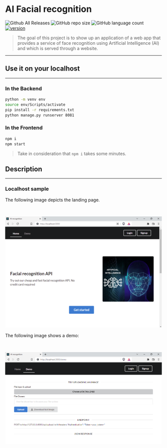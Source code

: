 # AI Facial recognition
![Github All Releases](https://img.shields.io/github/downloads/jatolentino/AI-Facial-recognition/total?logo=GitHub&style=plastic)
![GitHub repo size](https://img.shields.io/github/repo-size/jatolentino/AI-Facial-recognition)
![GitHub language count](https://img.shields.io/github/languages/count/jatolentino/AI-Facial-recognition?color=success&logo=CodersRank&logoColor=%23FFFFFF)
[![version](https://img.shields.io/badge/version-1.1-red.svg)](//npmjs.com/package/AI-Facial-recognition)


> The goal of this project is to show up an application of a web app that provides a service of face recognition using Artificial Intelligence (AI) and which is served through a website.

---


## Use it on your localhost
---
### In the Backend
```bash
python -m venv env
source env/Scripts/activate
pip install -r requirements.txt
python manage.py runserver 8081
```
### In the Frontend
```bash
npm i
npm start
```
> Take in consideration that `npm i` takes some minutes.

## Description
---
### Localhost sample
The following image depicts the landing page.
<p>&nbsp;</p>

![Project Image](https://github.com/jatolentino/AI-Facial-recognition/blob/main/Sample/Landing%20page.png)

The following image shows a demo:
<p>&nbsp;</p>

![Project Image](https://github.com/jatolentino/AI-Facial-recognition/blob/main/Sample/Test%20upload%20image.png)


